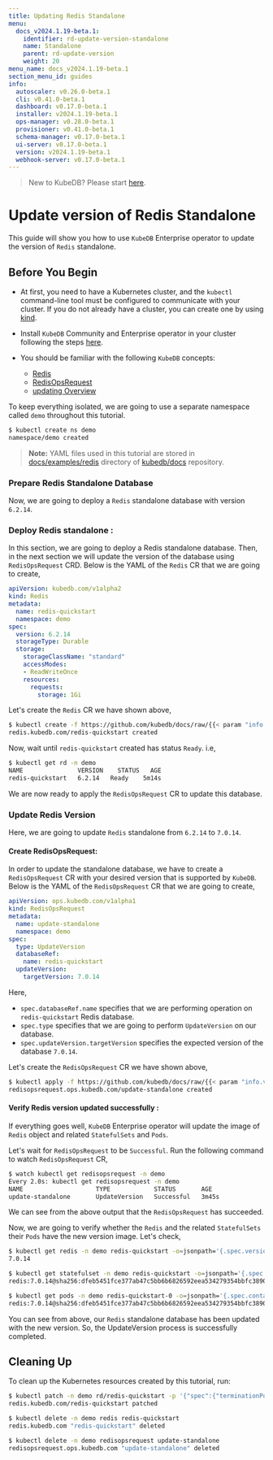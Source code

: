 ```yaml
---
title: Updating Redis Standalone
menu:
  docs_v2024.1.19-beta.1:
    identifier: rd-update-version-standalone
    name: Standalone
    parent: rd-update-version
    weight: 20
menu_name: docs_v2024.1.19-beta.1
section_menu_id: guides
info:
  autoscaler: v0.26.0-beta.1
  cli: v0.41.0-beta.1
  dashboard: v0.17.0-beta.1
  installer: v2024.1.19-beta.1
  ops-manager: v0.28.0-beta.1
  provisioner: v0.41.0-beta.1
  schema-manager: v0.17.0-beta.1
  ui-server: v0.17.0-beta.1
  version: v2024.1.19-beta.1
  webhook-server: v0.17.0-beta.1
---
```


> New to KubeDB? Please start [here](/docs/v2024.1.19-beta.1/README).

# Update version of Redis Standalone

This guide will show you how to use `KubeDB` Enterprise operator to update the version of `Redis` standalone.

## Before You Begin

- At first, you need to have a Kubernetes cluster, and the `kubectl` command-line tool must be configured to communicate with your cluster. If you do not already have a cluster, you can create one by using [kind](https://kind.sigs.k8s.io/docs/user/quick-start/).

- Install `KubeDB` Community and Enterprise operator in your cluster following the steps [here](/docs/v2024.1.19-beta.1/setup/README).

- You should be familiar with the following `KubeDB` concepts:
  - [Redis](/docs/v2024.1.19-beta.1/guides/redis/concepts/redis)
  - [RedisOpsRequest](/docs/v2024.1.19-beta.1/guides/redis/concepts/redisopsrequest)
  - [updating Overview](/docs/v2024.1.19-beta.1/guides/redis/update-version/overview)

To keep everything isolated, we are going to use a separate namespace called `demo` throughout this tutorial.

```bash
$ kubectl create ns demo
namespace/demo created
```

> **Note:** YAML files used in this tutorial are stored in [docs/examples/redis](/docs/v2024.1.19-beta.1/examples/redis) directory of [kubedb/docs](https://github.com/kube/docs) repository.

### Prepare Redis Standalone Database

Now, we are going to deploy a `Redis` standalone database with version `6.2.14`.

### Deploy Redis standalone :

In this section, we are going to deploy a Redis standalone database. Then, in the next section we will update the version of the database using `RedisOpsRequest` CRD. Below is the YAML of the `Redis` CR that we are going to create,

```yaml
apiVersion: kubedb.com/v1alpha2
kind: Redis
metadata:
  name: redis-quickstart
  namespace: demo
spec:
  version: 6.2.14
  storageType: Durable
  storage:
    storageClassName: "standard"
    accessModes:
    - ReadWriteOnce
    resources:
      requests:
        storage: 1Gi
```

Let's create the `Redis` CR we have shown above,

```bash
$ kubectl create -f https://github.com/kubedb/docs/raw/{{< param "info.version" >}}/docs/examples/redis/update-version/rd-standalone.yaml
redis.kubedb.com/redis-quickstart created
```

Now, wait until `redis-quickstart` created has status `Ready`. i.e,

```bash
$ kubectl get rd -n demo
NAME               VERSION    STATUS   AGE
redis-quickstart   6.2.14   Ready    5m14s
```

We are now ready to apply the `RedisOpsRequest` CR to update this database.

### Update Redis Version

Here, we are going to update `Redis` standalone from `6.2.14` to `7.0.14`.

#### Create RedisOpsRequest:

In order to update the standalone database, we have to create a `RedisOpsRequest` CR with your desired version that is supported by `KubeDB`. Below is the YAML of the `RedisOpsRequest` CR that we are going to create,

```yaml
apiVersion: ops.kubedb.com/v1alpha1
kind: RedisOpsRequest
metadata:
  name: update-standalone
  namespace: demo
spec:
  type: UpdateVersion
  databaseRef:
    name: redis-quickstart
  updateVersion:
    targetVersion: 7.0.14
```

Here,

- `spec.databaseRef.name` specifies that we are performing operation on `redis-quickstart` Redis database.
- `spec.type` specifies that we are going to perform `UpdateVersion` on our database.
- `spec.updateVersion.targetVersion` specifies the expected version of the database `7.0.14`.

Let's create the `RedisOpsRequest` CR we have shown above,

```bash
$ kubectl apply -f https://github.com/kubedb/docs/raw/{{< param "info.version" >}}/docs/examples/redis/update-version/update-standalone.yaml
redisopsrequest.ops.kubedb.com/update-standalone created
```

#### Verify Redis version updated successfully :

If everything goes well, `KubeDB` Enterprise operator will update the image of `Redis` object and related `StatefulSets` and `Pods`.

Let's wait for `RedisOpsRequest` to be `Successful`.  Run the following command to watch `RedisOpsRequest` CR,

```bash
$ watch kubectl get redisopsrequest -n demo
Every 2.0s: kubectl get redisopsrequest -n demo
NAME                    TYPE            STATUS       AGE
update-standalone       UpdateVersion   Successful   3m45s
```

We can see from the above output that the `RedisOpsRequest` has succeeded.

Now, we are going to verify whether the `Redis` and the related `StatefulSets` their `Pods` have the new version image. Let's check,

```bash
$ kubectl get redis -n demo redis-quickstart -o=jsonpath='{.spec.version}{"\n"}'
7.0.14

$ kubectl get statefulset -n demo redis-quickstart -o=jsonpath='{.spec.template.spec.containers[0].image}{"\n"}'
redis:7.0.14@sha256:dfeb5451fce377ab47c5bb6b6826592eea534279354bbfc3890c0b5e9b57c763

$ kubectl get pods -n demo redis-quickstart-0 -o=jsonpath='{.spec.containers[0].image}{"\n"}'
redis:7.0.14@sha256:dfeb5451fce377ab47c5bb6b6826592eea534279354bbfc3890c0b5e9b57c763
```

You can see from above, our `Redis` standalone database has been updated with the new version. So, the UpdateVersion process is successfully completed.

## Cleaning Up

To clean up the Kubernetes resources created by this tutorial, run:

```bash
$ kubectl patch -n demo rd/redis-quickstart -p '{"spec":{"terminationPolicy":"WipeOut"}}' --type="merge"
redis.kubedb.com/redis-quickstart patched

$ kubectl delete -n demo redis redis-quickstart
redis.kubedb.com "redis-quickstart" deleted

$ kubectl delete -n demo redisopsrequest update-standalone
redisopsrequest.ops.kubedb.com "update-standalone" deleted
```
